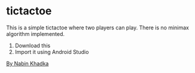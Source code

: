 # tictactoe

This is a simple tictactoe where two players can play. There is no minimax algorithm implemented.

1. Download this
2. Import it using Android Studio

[By Nabin Khadka](https://www.nabinkhadka.com.np "Nabin's Homepage")
